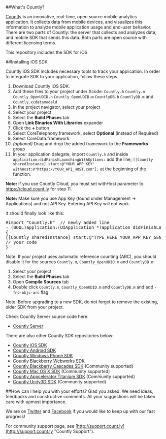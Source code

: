 ##What's Countly?

[Countly](http://count.ly) is an innovative, real-time, open source mobile analytics application. 
It collects data from mobile devices, and visualizes this information to analyze mobile application 
usage and end-user behavior. There are two parts of Countly: the server that collects and analyzes data, 
and mobile SDK that sends this data. Both parts are open source with different licensing terms.

This repository includes the SDK for iOS.

##Installing iOS SDK

Countly iOS SDK includes necessary tools to track your application. In order to integrate SDK to your application, follow these steps.

1. Download Countly iOS SDK.
2. Add these files to your project under Xcode: `Countly.h` `Countly.m` `Countly_OpenUDID.h` `Countly_OpenUDID.m` `CountlyDB.h` `CountlyDB.m` and `Countly.xcdatamodeld`
3. In the project navigator, select your project
4. Select your project
5. Select the **Build Phases** tab
6. Open **Link Binaries With Libraries** expander
7. Click the **+** button
8. Select CoreTelephony.framework, select **Optional** (instead of Required)
9. Select CoreData.framework
10. *(optional)* Drag and drop the added framework to the **Frameworks** group
11. In your application delegate, import `Countly.h`
and inside `application:didFinishLaunchingWithOptions:`  add the line;
`[[Countly sharedInstance] start:@"YOUR_APP_KEY" withHost:@"https://YOUR_API_HOST.com"];` at the beginning of the function.

**Note:** if you use Countly Cloud, you must set withHost parameter to https://cloud.count.ly for step 11.

**Note:** Make sure you use App Key (found under Management -> Applications) and not API Key. Entering API Key will not work. 

It should finally look like this:

<pre class="prettyprint">
#import "Countly.h"  // newly added line
- (BOOL)application:(UIApplication *)application didFinishLaunchingWithOptions:(NSDictionary *)launchOptions
{
[[Countly sharedInstance] start:@"TYPE_HERE_YOUR_APP_KEY_GENERATED_IN_COUNTLY_ADMIN_DASHBOARD" withHost:@"http://TYPE_HERE_URL_WHERE_API_IS_HOSTED"]; // newly added line
// your code
}
</pre>

Note: If your project uses automatic reference counting (ARC), you should disable it for the 
sources `Countly.m`, `Countly_OpenUDID.m` and `CountlyDB.m`:

1. Select your project
2. Select the **Build Phases** tab
3. Open **Compile Sources** tab
4. Double click `Countly.m`, `Countly_OpenUDID.m` and `CountlyDB.m` and add `-fno-objc-arc` flag

Note: Before upgrading to a new SDK, do not forget to remove the existing, older SDK from your project.


Check Countly Server source code here: 

- [Countly Server](https://github.com/Countly/countly-server)

There are also other Countly SDK repositories below:

- [Countly iOS SDK](https://github.com/Countly/countly-sdk-ios)
- [Countly Android SDK](https://github.com/Countly/countly-sdk-android)
- [Countly Windows Phone SDK](https://github.com/Countly/countly-sdk-windows-phone)
- [Countly Blackberry Webworks SDK](https://github.com/Countly/countly-sdk-blackberry-webworks)
- [Countly Blackberry Cascades SDK](https://github.com/craigmj/countly-sdk-blackberry10-cascades) (Community supported)
- [Countly Mac OS X SDK](https://github.com/mrballoon/countly-sdk-osx) (Community supported)
- [Countly Appcelerator Titanium SDK](https://github.com/euforic/Titanium-Count.ly) (Community supported)
- [Countly Unity3D SDK](https://github.com/Countly/countly-sdk-unity) (Community supported)

##How can I help you with your efforts?
Glad you asked. We need ideas, feedbacks and constructive comments. All your suggestions will be taken care with upmost importance. 

We are on [Twitter](http://twitter.com/gocountly) and [Facebook](http://www.facebook.com/Countly) if you would like to keep up with our fast progress!

For community support page, see [http://support.count.ly](http://support.count.ly "Countly Support").
